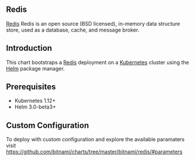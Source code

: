 ## Redis

[Redis](https://redis.io/topics/introduction) Redis is an open source (BSD licensed), in-memory data structure store, used as a database, cache, and message broker.

## Introduction

This chart bootstraps a [Redis](https://github.com/bitnami/charts/tree/master/bitnami/redis/#installing-the-chart) deployment on a [Kubernetes](http://kubernetes.io) cluster using the [Helm](https://helm.sh) package manager.

## Prerequisites

- Kubernetes 1.12+
- Helm 3.0-beta3+

## Custom Configuration

To deploy with custom configuration and explore the available paramaters visit https://github.com/bitnami/charts/tree/master/bitnami/redis/#parameters
